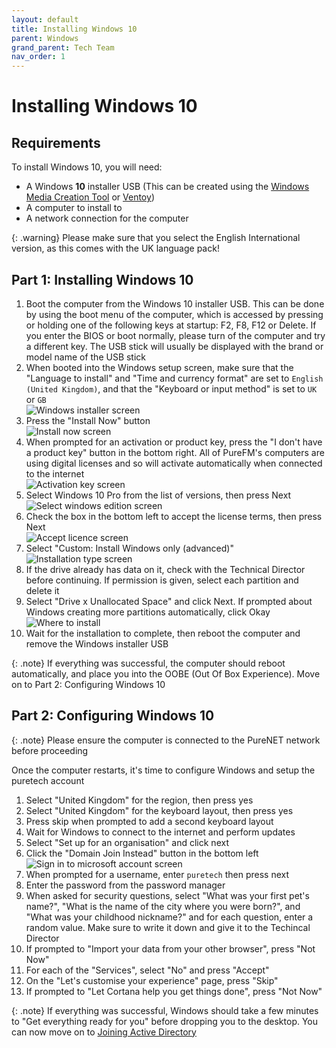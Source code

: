 ```yaml
---
layout: default
title: Installing Windows 10
parent: Windows
grand_parent: Tech Team
nav_order: 1
---
```


# Installing Windows 10

## Requirements

To install Windows 10, you will need:
- A Windows **10** installer USB (This can be created using the [Windows Media Creation Tool](https://www.microsoft.com/en-us/software-download/windows10) or [Ventoy](https://www.ventoy.net))
- A computer to install to
- A network connection for the computer

{: .warning}
Please make sure that you select the English International version, as this comes with the UK language pack!

## Part 1: Installing Windows 10

1. Boot the computer from the Windows 10 installer USB. This can be done by using the boot menu of the computer, which is accessed by pressing or holding one of the following keys at startup: F2, F8, F12 or Delete. If you enter the BIOS or boot normally, please turn of the computer and try a different key. The USB stick will usually be displayed with the brand or model name of the USB stick
2. When booted into the Windows setup screen, make sure that the "Language to install" and "Time and currency format" are set to `English (United Kingdom)`, and that the "Keyboard or input method" is set to `UK` or `GB`  
![Windows installer screen](../../../assets/tech-team/windows/language-select.png)
3. Press the "Install Now" button  
![Install now screen](../../../assets/tech-team/windows/install-now.png)
4. When prompted for an activation or product key, press the "I don't have a product key" button in the bottom right. All of PureFM's computers are using digital licenses and so will activate automatically when connected to the internet  
![Activation key screen](../../../assets/tech-team/windows/activation.png)
5. Select Windows 10 Pro from the list of versions, then press Next  
![Select windows edition screen](../../../assets/tech-team/windows/select-version.png)
6. Check the box in the bottom left to accept the license terms, then press Next  
![Accept licence screen](../../../assets/tech-team/windows/accept-licence.png)
7. Select "Custom: Install Windows only (advanced)"  
![Installation type screen](../../../assets/tech-team/windows/install-windows-only.png)
8. If the drive already has data on it, check with the Technical Director before continuing. If permission is given, select each partition and delete it
9. Select "Drive x Unallocated Space" and click Next. If prompted about Windows creating more partitions automatically, click Okay  
![Where to install](../../../assets/tech-team/windows/select-unallocated.png)
10. Wait for the installation to complete, then reboot the computer and remove the Windows installer USB

{: .note}
If everything was successful, the computer should reboot automatically, and place you into the OOBE (Out Of Box Experience). Move on to Part 2: Configuring Windows 10

## Part 2: Configuring Windows 10

{: .note}
Please ensure the computer is connected to the PureNET network before proceeding

Once the computer restarts, it's time to configure Windows and setup the puretech account
1. Select "United Kingdom" for the region, then press yes
2. Select "United Kingdom" for the keyboard layout, then press yes
3. Press skip when prompted to add a second keyboard layout
4. Wait for Windows to connect to the internet and perform updates
5. Select "Set up for an organisation" and click next
6. Click the "Domain Join Instead" button in the bottom left  
![Sign in to microsoft account screen](../../../assets/tech-team/windows/domain-join-instead.png)
7. When prompted for a username, enter `puretech` then press next
8. Enter the password from the password manager
9. When asked for security questions, select "What was your first pet's name?", "What is the name of the city where you were born?", and "What was your childhood nickname?" and for each question, enter a random value. Make sure to write it down and give it to the Techincal Director
10. If prompted to "Import your data from your other browser", press "Not Now"
11. For each of the "Services", select "No" and press "Accept"
12. On the "Let's customise your experience" page, press "Skip"
13. If prompted to "Let Cortana help you get things done", press "Not Now"

{: .note}
If everything was successful, Windows should take a few minutes to "Get everything ready for you" before dropping you to the desktop. You can now move on to [Joining Active Directory](../active-directory/domain-join)